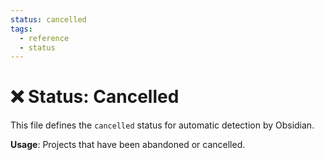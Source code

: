 ```yaml
---
status: cancelled
tags:
  - reference
  - status
---
```


# ❌ Status: Cancelled

This file defines the `cancelled` status for automatic detection by Obsidian.

**Usage**: Projects that have been abandoned or cancelled.
